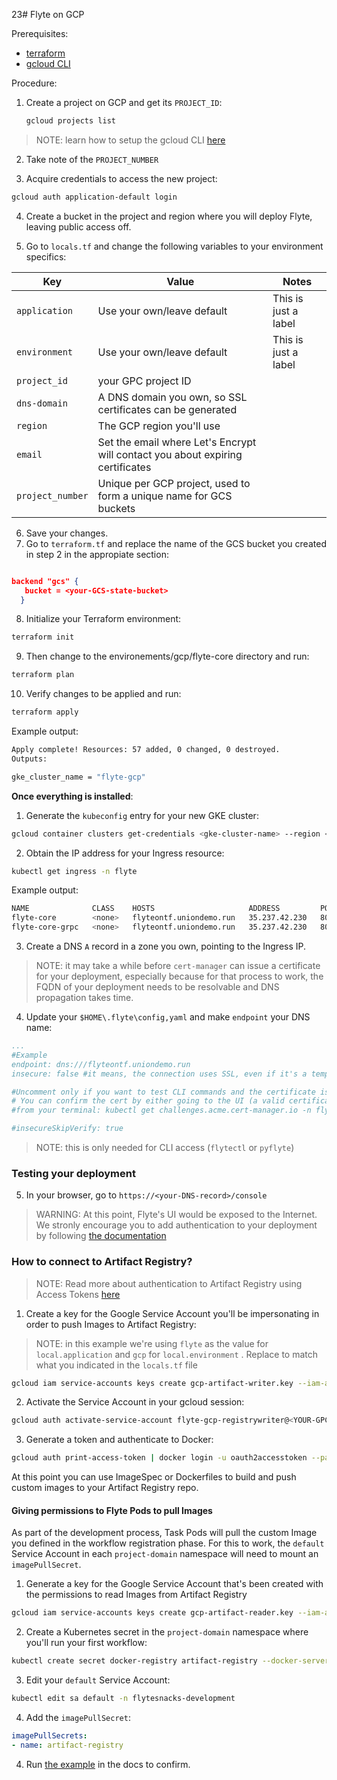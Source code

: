 23# Flyte on GCP

Prerequisites:

- [terraform](https://developer.hashicorp.com/terraform/tutorials/aws-get-started/install-cli#install-terraform)
- [gcloud CLI](https://cloud.google.com/sdk/docs/install)


Procedure:

1. Create a project on GCP and get its `PROJECT_ID`:

    ```bash
    gcloud projects list
    ```
>NOTE: learn how to setup the gcloud CLI [here](https://cloud.google.com/sdk/docs/initializing#initialize_the)

2. Take note of the `PROJECT_NUMBER`

3. Acquire credentials to access the new project:

```bash
gcloud auth application-default login
```

4. Create a bucket in the project and region where you will deploy Flyte, leaving public access off. 

5. Go to `locals.tf` and change the following variables to your environment specifics:

| Key      | Value |Notes |
| ----------- | ----------- |-----|
| `application`      | Use your own/leave default      |    This is just a label  |
| `environment`  | Use your own/leave default    |  This is just a label    |
| `project_id` | your GPC project ID |
`dns-domain` | A DNS domain you own, so SSL certificates can be generated|
|`region` | The GCP region you'll use |
|`email` | Set the email where Let's Encrypt will contact you about expiring certificates||
|`project_number` | Unique per GCP project, used to form a unique name for GCS buckets |

6. Save your changes.
7. Go to `terraform.tf` and replace the name of the GCS bucket you created in step 2 in the appropiate section:

```json

backend "gcs" {
   bucket = <your-GCS-state-bucket> 
  }

```

8. Initialize your Terraform environment:
```bash
terraform init
```
9. Then change to the environements/gcp/flyte-core directory and run:

```bash
terraform plan
```
10. Verify changes to be applied and run:
```bash
terraform apply
```
Example output:
```bash
Apply complete! Resources: 57 added, 0 changed, 0 destroyed.
Outputs:

gke_cluster_name = "flyte-gcp"
```
**Once everything is installed**:

1. Generate the `kubeconfig` entry for your new GKE cluster:

```bash
gcloud container clusters get-credentials <gke-cluster-name> --region <your-GCP-region> --project <your-project_id>
```

2. Obtain the IP address for your Ingress resource:

```bash
kubectl get ingress -n flyte
```

Example output:

```bash
NAME              CLASS    HOSTS                     ADDRESS         PORTS     AGE
flyte-core        <none>   flyteontf.uniondemo.run   35.237.42.230   80, 443   3m1s
flyte-core-grpc   <none>   flyteontf.uniondemo.run   35.237.42.230   80, 443   3m1s
```
3. Create a DNS `A` record in a zone you own, pointing to the Ingress IP.

>NOTE: it may take a while before `cert-manager` can issue a certificate for your deployment, especially because for that process to work,
the FQDN of your deployment needs to be resolvable and DNS propagation takes time. 

4. Update your `$HOME\.flyte\config,yaml` and make `endpoint` your DNS name:
```yaml
...
#Example
endpoint: dns:///flyteontf.uniondemo.run 
insecure: false #it means, the connection uses SSL, even if it's a temporary cert-manager cert.

#Uncomment only if you want to test CLI commands and the certificate is not generated yet.
# You can confirm the cert by either going to the UI (a valid certificate should be used) or
#from your terminal: kubectl get challenges.acme.cert-manager.io -n flyte (there should not be any pending challenge). With this flag enabled, SSL is still used but the client doesn't verify the certificate chain.

#insecureSkipVerify: true 
```

> NOTE: this is only needed for CLI access (`flytectl` or `pyflyte`)

### Testing your deployment

5. In your browser, go to `https://<your-DNS-record>/console`

> WARNING: At this point, Flyte's UI would be exposed to the Internet. We stronly encourage you to add authentication to your deployment by following [the documentation](https://docs.flyte.org/en/latest/deployment/configuration/auth_setup.html)

### How to connect to Artifact Registry?

>NOTE: Read more about authentication to Artifact Registry using Access Tokens [here](https://cloud.google.com/artifact-registry/docs/docker/authentication#token)
1. Create a key for the Google Service Account you'll be impersonating in order to push Images to Artifact Registry:

>NOTE: in this example we're using `flyte` as the value for `local.application` and `gcp` for `local.environment` . Replace to match what you indicated in the `locals.tf` file

```bash
gcloud iam service-accounts keys create gcp-artifact-writer.key --iam-account=flyte-gcp-registrywriter@<YOUR-GCP-PROJECT_ID>.iam.gserviceaccount.com
```

2. Activate the Service Account in your gcloud session:

```bash
gcloud auth activate-service-account flyte-gcp-registrywriter@<YOUR-GPC-PROJECT_ID>.iam.gserviceaccount.com --key-file=gcp-artifact-writer.key
```
3. Generate a token and authenticate to Docker:

```bash
gcloud auth print-access-token | docker login -u oauth2accesstoken --password-stdin https://<YOUR-GCP-REGION>-docker.pkg.dev
```
At this point you can use ImageSpec or Dockerfiles to build and push custom images to your Artifact Registry repo.

#### Giving permissions to Flyte Pods to pull Images

As part of the development process, Task Pods will pull the custom Image you defined in the workflow registration phase. For this to work, the `default` Service Account in each `project-domain` namespace will need to mount an `imagePullSecret`.

1. Generate a key for the Google Service Account that's been created with the permissions to read Images from Artifact Registry

```bash
gcloud iam service-accounts keys create gcp-artifact-reader.key --iam-account=flyte-gcp-flyteworkers@<YOUR-GCP-PROJECT_ID>.iam.gserviceaccount.com
```

2. Create a Kubernetes secret in the `project-domain` namespace where you'll run your first workflow:

```bash
kubectl create secret docker-registry artifact-registry --docker-server=https://<YOUR-GCP-REGION>-docker.pkg.dev --docker-email=flyte-gcp-flyteworkers@<YOUR-GCP-PROJECT>.iam.gserviceaccount.com --docker-username=_json_key --docker-password="$(cat gcp-artifact-reader.key)" --namespace flytesnacks-development
```

3. Edit your `default` Service Account:

```bash
kubectl edit sa default -n flytesnacks-development
```

4. Add the `imagePullSecret`:

```yaml
imagePullSecrets:
- name: artifact-registry
```
4. Run [the example](https://docs.flyte.org/projects/cookbook/en/latest/auto_examples/customizing_dependencies/image_spec.html#image-spec-example) in the docs to confirm.


